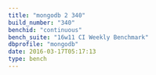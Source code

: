 ```yaml
---
title: "mongodb 2 340"
build_number: "340"
benchid: "continuous"
bench_suite: "16w11 CI Weekly Benchmark"
dbprofile: "mongodb"
date: 2016-03-17T05:17:13
type: bench
---
```

